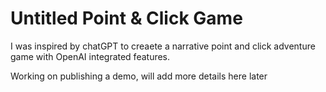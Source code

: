 # Untitled Point & Click Game

I was inspired by chatGPT to creaete a narrative point and click adventure game with OpenAI integrated features.

Working on publishing a demo, will add more details here later
